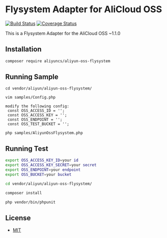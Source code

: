 # Flysystem Adapter for AliCloud OSS

[![Build Status](https://travis-ci.org/aliyun/aliyun-oss-php-sdk-flysystem.svg?branch=master)](https://travis-ci.org/aliyun/aliyun-oss-php-sdk-flysystem)
[![Coverage Status](https://coveralls.io/repos/github/aliyun/aliyun-oss-php-sdk-flysystem/badge.svg?branch=master)](https://coveralls.io/github/aliyun/aliyun-oss-php-sdk-flysystem?branch=master)

This is a Flysystem Adapter for the AliCloud OSS ~1.1.0

## Installation

```bash
composer require aliyuncs/aliyun-oss-flysystem
```

## Running Sample

```
cd vendor/aliyun/aliyun-oss-flysystem/

vim samples/Config.php

modify the following config:
 const OSS_ACCESS_ID = '';
 const OSS_ACCESS_KEY = '';
 const OSS_ENDPOINT = '';
 const OSS_TEST_BUCKET = '';

php samples/AliyunOssFlysystem.php
```

## Running Test

```bash
export OSS_ACCESS_KEY_ID=your id
export OSS_ACCESS_KEY_SECRET=your secret
export OSS_ENDPOINT=your endpoint
export OSS_BUCKET=your bucket

cd vendor/aliyun/aliyun-oss-flysystem/

composer install

php vendor/bin/phpunit
```

## License 
- [MIT](https://github.com/aliyun/aliyun-oss-php-sdk-flysystem/blob/master/LICENSE.md)
